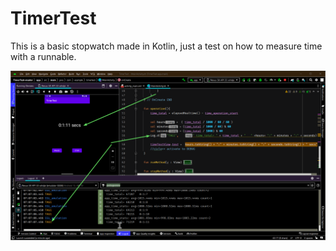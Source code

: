 # TimerTest
This is a basic stopwatch made in Kotlin, just a test on how to measure time with a runnable.

<img src="studio64_nFxkGYTh32.png" >
